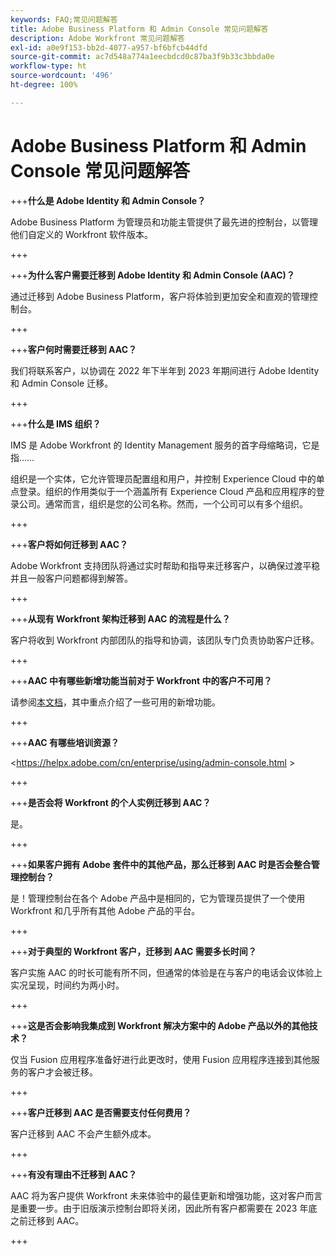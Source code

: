 ```yaml
---
keywords: FAQ;常见问题解答
title: Adobe Business Platform 和 Admin Console 常见问题解答
description: Adobe Workfront 常见问题解答
exl-id: a0e9f153-bb2d-4077-a957-bf6bfcb44dfd
source-git-commit: ac7d548a774a1eecbdcd0c87ba3f9b33c3bbda0e
workflow-type: ht
source-wordcount: '496'
ht-degree: 100%

---
```


# Adobe Business Platform 和 Admin Console 常见问题解答

+++**什么是 Adobe Identity 和 Admin Console？**

Adobe Business Platform 为管理员和功能主管提供了最先进的控制台，以管理他们自定义的 Workfront 软件版本。

+++

+++**为什么客户需要迁移到 Adobe Identity 和 Admin Console (AAC)？**

通过迁移到 Adobe Business Platform，客户将体验到更加安全和直观的管理控制台。

+++

+++**客户何时需要迁移到 AAC？**

我们将联系客户，以协调在 2022 年下半年到 2023 年期间进行 Adobe Identity 和 Admin Console 迁移。

+++

+++**什么是 IMS 组织？**

IMS 是 Adobe Workfront 的 Identity Management 服务的首字母缩略词，它是指……

组织是一个实体，它允许管理员配置组和用户，并控制 Experience Cloud 中的单点登录。组织的作用类似于一个涵盖所有 Experience Cloud 产品和应用程序的登录公司。通常而言，组织是您的公司名称。然而，一个公司可以有多个组织。

+++

+++**客户将如何迁移到 AAC？**

Adobe Workfront 支持团队将通过实时帮助和指导来迁移客户，以确保过渡平稳并且一般客户问题都得到解答。

+++

+++**从现有 Workfront 架构迁移到 AAC 的流程是什么？**

客户将收到 Workfront 内部团队的指导和协调，该团队专门负责协助客户迁移。

+++

+++**AAC 中有哪些新增功能当前对于 Workfront 中的客户不可用？**

请参阅[本文档](overview.md)，其中重点介绍了一些可用的新增功能。

+++

+++**AAC 有哪些培训资源？**

&lt;https://helpx.adobe.com/cn/enterprise/using/admin-console.html >

+++

+++**是否会将 Workfront 的个人实例迁移到 AAC？**

是。

+++

+++**如果客户拥有 Adobe 套件中的其他产品，那么迁移到 AAC 时是否会整合管理控制台？**

是！管理控制台在各个 Adobe 产品中是相同的，它为管理员提供了一个使用 Workfront 和几乎所有其他 Adobe 产品的平台。

+++

+++**对于典型的 Workfront 客户，迁移到 AAC 需要多长时间？**

客户实施 AAC 的时长可能有所不同，但通常的体验是在与客户的电话会议体验上实况呈现，时间约为两小时。

+++

+++**这是否会影响我集成到 Workfront 解决方案中的 Adobe 产品以外的其他技术？**

仅当 Fusion 应用程序准备好进行此更改时，使用 Fusion 应用程序连接到其他服务的客户才会被迁移。

+++

+++**客户迁移到 AAC 是否需要支付任何费用？**

客户迁移到 AAC 不会产生额外成本。

+++

+++**有没有理由不迁移到 AAC？**

AAC 将为客户提供 Workfront 未来体验中的最佳更新和增强功能，这对客户而言是重要一步。由于旧版演示控制台即将关闭，因此所有客户都需要在 2023 年底之前迁移到 AAC。

+++
